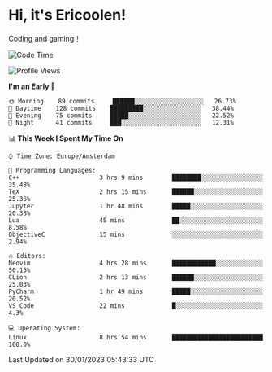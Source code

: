 # Hi, it's Ericoolen!
Coding and gaming！

<!--START_SECTION:waka-->
![Code Time](http://img.shields.io/badge/Code%20Time-652%20hrs%204%20mins-blue)

![Profile Views](http://img.shields.io/badge/Profile%20Views-5-blue)

**I'm an Early 🐤** 

```text
🌞 Morning    89 commits     ██████░░░░░░░░░░░░░░░░░░░   26.73% 
🌆 Daytime    128 commits    █████████░░░░░░░░░░░░░░░░   38.44% 
🌃 Evening    75 commits     █████░░░░░░░░░░░░░░░░░░░░   22.52% 
🌙 Night      41 commits     ███░░░░░░░░░░░░░░░░░░░░░░   12.31%

```


📊 **This Week I Spent My Time On** 

```text
⌚︎ Time Zone: Europe/Amsterdam

💬 Programming Languages: 
C++                      3 hrs 9 mins        ████████░░░░░░░░░░░░░░░░░   35.48% 
TeX                      2 hrs 15 mins       ██████░░░░░░░░░░░░░░░░░░░   25.36% 
Jupyter                  1 hr 48 mins        █████░░░░░░░░░░░░░░░░░░░░   20.38% 
Lua                      45 mins             ██░░░░░░░░░░░░░░░░░░░░░░░   8.58% 
ObjectiveC               15 mins             ░░░░░░░░░░░░░░░░░░░░░░░░░   2.94%

🔥 Editors: 
Neovim                   4 hrs 28 mins       ████████████░░░░░░░░░░░░░   50.15% 
CLion                    2 hrs 13 mins       ██████░░░░░░░░░░░░░░░░░░░   25.03% 
PyCharm                  1 hr 49 mins        █████░░░░░░░░░░░░░░░░░░░░   20.52% 
VS Code                  22 mins             █░░░░░░░░░░░░░░░░░░░░░░░░   4.3%

💻 Operating System: 
Linux                    8 hrs 54 mins       █████████████████████████   100.0%

```


 Last Updated on 30/01/2023 05:43:33 UTC
<!--END_SECTION:waka-->

